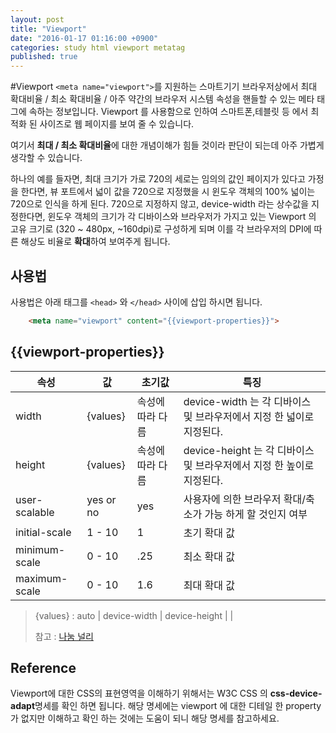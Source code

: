 ```yaml
---
layout: post
title: "Viewport"
date: "2016-01-17 01:16:00 +0900"
categories: study html viewport metatag
published: true
---
```


#Viewport
```<meta name="viewport">```를 지원하는 스마트기기 브라우저상에서 최대 확대비율 / 최소 확대비율 / 아주 약간의 브라우저 시스템 속성을 핸들할 수 있는 메타 태그에 속하는 정보입니다. Viewport 를 사용함으로 인하여 스마트폰,테블릿 등 에서 최적화 된 사이즈로 웹 페이지를 보여 줄 수 있습니다.


여기서 **최대 / 최소 확대비율**에 대한 개념이해가 힘들 것이라 판단이 되는데 아주 가볍게 생각할 수 있습니다.

하나의 예를 들자면, 최대 크기가 가로 720의 세로는 임의의 값인 페이지가 있다고 가정을 한다면, 뷰 포트에서 넓이 값을 720으로 지정했을 시 윈도우 객체의 100% 넓이는 720으로 인식을 하게 된다. 720으로 지정하지 않고, device-width 라는 상수값을 지정한다면, 윈도우 객체의 크기가 각 디바이스와 브라우저가 가지고 있는 Viewport 의 고유 크기로 (320 ~ 480px, ~160dpi)로 구성하게 되며 이를 각 브라우저의 DPI에 따른 해상도 비율로 **확대**하여 보여주게 됩니다.

## 사용법
사용법은 아래 태그를 ```<head>``` 와 ```</head>``` 사이에 삽입 하시면 됩니다.

```HTML
	<meta name="viewport" content="{{viewport-properties}}">
```
## {{viewport-properties}}

|속성|값|초기값|특징
|--|--|--|--|
|width|{values}|속성에 따라 다름|device-width 는 각 디바이스 및 브라우저에서 지정 한 넓이로 지정된다.|
|height|{values}|속성에 따라 다름|device-height 는 각 디바이스 및 브라우저에서 지정 한 높이로 지정된다.|
|user-scalable|yes or no|yes|사용자에 의한 브라우저 확대/축소가 가능 하게 할 것인지 여부|
|initial-scale|1 - 10|1|초기 확대 값|
|minimum-scale|0 - 10|.25|최소 확대 값|
|maximum-scale|0 - 10|1.6|최대 확대 값|

> {values} : auto | device-width | device-height | <length> | <percentage>
> 
> 참고 : [나눔 널리](http://nuli.navercorp.com/sharing/blog/post/1132729)

## Reference
Viewport에 대한 CSS의 표현영역을 이해하기 위해서는 W3C CSS 의 **css-device-adapt**명세를 확인 하면 됩니다. 해당 명세에는 viewport 에 대한 디테일 한 property 가 없지만 이해하고 확인 하는 것에는 도움이 되니 해당 명세를 참고하세요.